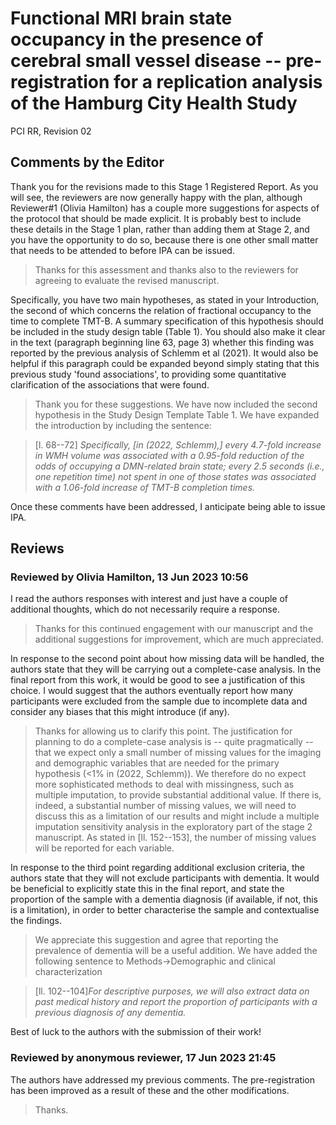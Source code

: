 # Functional MRI brain state occupancy in the presence of cerebral small vessel disease -- pre-registration for a replication analysis of the Hamburg City Health Study

PCI RR, Revision  02

## Comments by the Editor

Thank you for the revisions made to this Stage 1 Registered Report. As you will see, the reviewers are now generally happy with the plan, although Reviewer#1 (Olivia Hamilton) has a couple more suggestions for aspects of the protocol that should be made explicit. It is probably best to include these details in the Stage 1 plan, rather than adding them at Stage 2, and you have the opportunity to do so, because there is one other small matter that needs to be attended to before IPA can be issued.
> Thanks for this assessment and thanks also to the reviewers for agreeing to evaluate the revised manuscript.


Specifically, you have two main hypotheses, as stated in your Introduction, the second of which concerns the relation of fractional occupancy to the time to complete TMT-B. A summary specification of this hypothesis should be included in the study design table (Table 1). You should also make it clear in the text (paragraph beginning line 63, page 3) whether this finding was reported by the previous analysis of Schlemm et al (2021). It would also be helpful if this paragraph could be expanded beyond simply stating that this previous study 'found associations', to providing some quantitative clarification of the associations that were found.
> Thank you for these suggestions. We have now included the second hypothesis in the Study Design Template Table 1. We have expanded the introduction by including the sentence: 

>[l. 68--72] *Specifically, [in (2022, Schlemm),] every 4.7-fold increase in WMH volume was associated with a 0.95-fold reduction of the odds of occupying a DMN-related brain state; every 2.5 seconds (i.e., one repetition time) not spent in one of those states was associated with a 1.06-fold increase of TMT-B completion times.*


Once these comments have been addressed, I anticipate being able to issue IPA.

## Reviews
### Reviewed by Olivia Hamilton, 13 Jun 2023 10:56

I read the authors responses with interest and just have a couple of additional thoughts, which do not necessarily require a response.
> Thanks for this continued engagement with our manuscript and the additional suggestions for improvement, which are much appreciated.
 

In response to the second point about how missing data will be handled, the authors state that they will be carrying out a complete-case analysis. In the final report from this work, it would be good to see a justification of this choice. I would suggest that the authors eventually report how many participants were excluded from the sample due to incomplete data and consider any biases that this might introduce (if any).
> Thanks for allowing us to clarify this point. The justification for planning to do a complete-case analysis is -- quite pragmatically -- that we expect only a small number of missing values for the imaging and demographic variables that are needed for the primary hypothesis (<1% in (2022, Schlemm)). We therefore do no expect more sophisticated methods to deal with missingness, such as multiple imputation, to provide substantial additional value. If there is, indeed, a substantial number of missing values, we will need to discuss this as a limitation of our results and might include a multiple imputation sensitivity analysis in the exploratory part of the stage 2 manuscript. As stated in [ll. 152--153], the number of missing values will be reported for each variable.
 

In response to the third point regarding additional exclusion criteria, the authors state that they will not exclude participants with dementia. It would be beneficial to explicitly state this in the final report, and state the proportion of the sample with a dementia diagnosis (if available, if not, this is a limitation), in order to better characterise the sample and contextualise the findings.
> We appreciate this suggestion and agree that reporting the prevalence of dementia will be a useful addition. We have added the following sentence to Methods->Demographic and clinical characterization

> [ll. 102--104]*For descriptive purposes, we will also extract data on past medical history and report the proportion of participants with a previous diagnosis of any dementia.*
 

Best of luck to the authors with the submission of their work!

### Reviewed by anonymous reviewer, 17 Jun 2023 21:45

The authors have addressed my previous comments. The pre-registration has been improved as a result of these and the other modifications.
> Thanks.